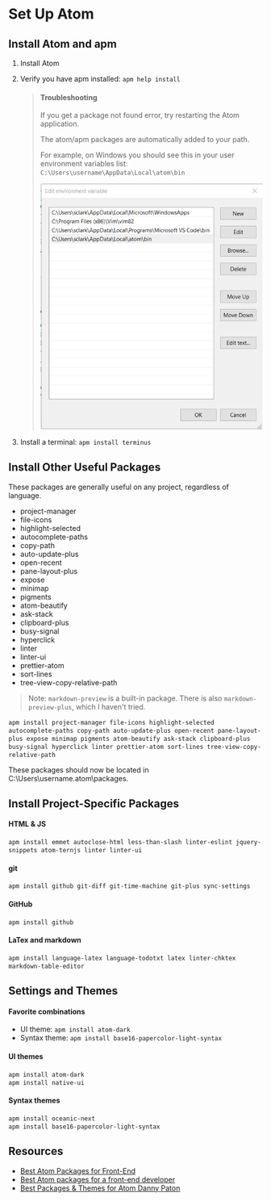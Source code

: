 # Set Up Atom

## Install Atom and apm

1. Install Atom
1. Verify you have apm installed: `apm help install`

    > #### Troubleshooting
    >
    > If you get a package not found error, try restarting the Atom application. 
    > 
    > The atom/apm packages are automatically added to your path. 
    >
    > For example, on Windows you should see this in your user environment variables list:  `C:\Users\username\AppData\Local\atom\bin`
    >
    > ![](static/atom-on-windows-path.png)

1. Install a terminal: `apm install terminus`

## Install Other Useful Packages

These packages are generally useful on any project, regardless of language.

* project-manager
* file-icons 
* highlight-selected 
* autocomplete-paths 
* copy-path 
* auto-update-plus 
* open-recent 
* pane-layout-plus 
* expose 
* minimap 
* pigments 
* atom-beautify 
* ask-stack 
* clipboard-plus 
* busy-signal 
* hyperclick 
* linter 
* linter-ui
* prettier-atom 
* sort-lines 
* tree-view-copy-relative-path

> Note: `markdown-preview` is a built-in package. There is also `markdown-preview-plus`, which I haven't tried.

```
apm install project-manager file-icons highlight-selected autocomplete-paths copy-path auto-update-plus open-recent pane-layout-plus expose minimap pigments atom-beautify ask-stack clipboard-plus busy-signal hyperclick linter prettier-atom sort-lines tree-view-copy-relative-path
```
These packages should now be located in C:\Users\username\.atom\packages.

## Install Project-Specific Packages

#### HTML & JS
```
apm install emmet autoclose-html less-than-slash linter-eslint jquery-snippets atom-ternjs linter linter-ui
```

#### git
```
apm install github git-diff git-time-machine git-plus sync-settings
```

#### GitHub
```
apm install github
```

#### LaTex and markdown
```
apm install language-latex language-todotxt latex linter-chktex markdown-table-editor
```

## Settings and Themes

#### Favorite combinations
* UI theme: `apm install atom-dark`
* Syntax theme: `apm install base16-papercolor-light-syntax`

#### UI themes
```
apm install atom-dark
apm install native-ui
```

#### Syntax themes
```
apm install oceanic-next
apm install base16-papercolor-light-syntax
```

## Resources
- [Best Atom Packages for Front-End](https://www.shopify.com/partners/blog/best-atom-packages)
- [Best Atom packages for a front-end developer](https://medium.com/@papaponmx/best-atom-packages-for-a-front-end-developer-6aef14b961f0)
- [Best Packages & Themes for Atom Danny Paton](https://medium.com/@Dannypaton/the-best-packages-and-themes-for-atom-fee4860a7955)
